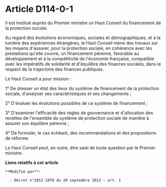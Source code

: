 # Article D114-0-1

Il est institué auprès du Premier ministre un Haut Conseil du financement de la protection sociale. 

Au regard des évolutions économiques, sociales et démographiques, et à la lumière des expériences étrangères, le Haut Conseil
mène des travaux sur les moyens d'assurer, pour la protection sociale, en cohérence avec les prestations qu'elle couvre, un
financement pérenne, favorable au développement et à la compétitivité de l'économie française, compatible avec les impératifs
de solidarité et d'équilibre des finances sociales, dans le respect de la trajectoire des finances publiques. 

Le Haut Conseil a pour mission : 

1° De dresser un état des lieux du système de financement de la protection sociale, d'analyser ses caractéristiques et ses
changements ; 

2° D'évaluer les évolutions possibles de ce système de financement ; 

3° D'examiner l'efficacité des règles de gouvernance et d'allocation des recettes de l'ensemble du système de protection
sociale de manière à assurer son équilibre pérenne ; 

4° De formuler, le cas échéant, des recommandations et des propositions de réforme. 

Le Haut Conseil peut, en outre, être saisi de toute question par le Premier ministre.

**Liens relatifs à cet article**

	**Modifié par**:

	  - Décret n°2012-1070 du 20 septembre 2012 - art. 1
